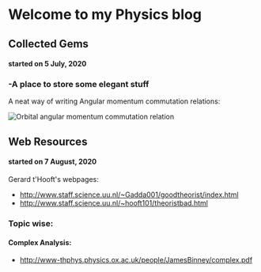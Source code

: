 # Welcome to my Physics blog

## Collected Gems
#### started on 5 July, 2020
### -A place to store some elegant stuff

A neat way of writing Angular momentum commutation relations:

![Orbital angular momentum commutation relation](https://wikimedia.org/api/rest_v1/media/math/render/svg/864a8e3a58c1ab3775758466d7c0cb39cf0f6d7f)


## Web Resources
#### started on 7 August, 2020
Gerard t'Hooft's webpages:
* http://www.staff.science.uu.nl/~Gadda001/goodtheorist/index.html
* http://www.staff.science.uu.nl/~hooft101/theoristbad.html
### Topic wise:
#### Complex Analysis:
* http://www-thphys.physics.ox.ac.uk/people/JamesBinney/complex.pdf

